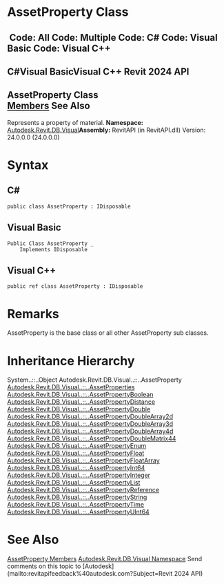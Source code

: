 # AssetProperty Class

﻿
 Code: All Code: Multiple Code: C# Code: Visual Basic Code: Visual C++   
---  
C#Visual BasicVisual C++
Revit 2024 API  
---  
AssetProperty Class  
[Members](b7ef5b57-40e8-0454-bddd-8ba9d85d4c53.md "AssetProperty Members") See Also  
---  
Represents a property of material. 
**Namespace:** [Autodesk.Revit.DB.Visual](f5a10581-6ac2-be19-0e32-f87d05bc8b83.md "Autodesk.Revit.DB.Visual Namespace")**Assembly:** RevitAPI (in RevitAPI.dll) Version: 24.0.0.0 (24.0.0.0)
# Syntax
C#  
---  
```text
public class AssetProperty : IDisposable
```
  
Visual Basic  
---  
```text
Public Class AssetProperty _
	Implements IDisposable
```
  
Visual C++  
---  
```text
public ref class AssetProperty : IDisposable
```
  
# Remarks
AssetProperty is the base class or all other AssetProperty sub classes. 
# Inheritance Hierarchy
System..::..Object Autodesk.Revit.DB.Visual..::..AssetProperty [Autodesk.Revit.DB.Visual..::..AssetProperties](45955e9d-7dd4-b06c-f71a-f9ae2cc1c34a.md "AssetProperties Class") [Autodesk.Revit.DB.Visual..::..AssetPropertyBoolean](ad822813-a51f-cf85-3252-5fe21b4d701b.md "AssetPropertyBoolean Class") [Autodesk.Revit.DB.Visual..::..AssetPropertyDistance](990766c4-1042-f5e3-6ee2-683b70dcb8ab.md "AssetPropertyDistance Class") [Autodesk.Revit.DB.Visual..::..AssetPropertyDouble](d8e06a30-efb0-33f1-1bba-e6d4a04166d9.md "AssetPropertyDouble Class") [Autodesk.Revit.DB.Visual..::..AssetPropertyDoubleArray2d](63c56433-ed33-964b-483d-0b121e150d9d.md "AssetPropertyDoubleArray2d Class") [Autodesk.Revit.DB.Visual..::..AssetPropertyDoubleArray3d](f0623332-e4b1-3b6f-7247-8ee16a27251c.md "AssetPropertyDoubleArray3d Class") [Autodesk.Revit.DB.Visual..::..AssetPropertyDoubleArray4d](1fe933ae-e881-273a-fb8b-c4a7d9e66bc0.md "AssetPropertyDoubleArray4d Class") [Autodesk.Revit.DB.Visual..::..AssetPropertyDoubleMatrix44](e483b386-4b38-e05d-206a-1aa7e070001b.md "AssetPropertyDoubleMatrix44 Class") [Autodesk.Revit.DB.Visual..::..AssetPropertyEnum](56f459f6-b936-9634-7d05-d5498e5087cf.md "AssetPropertyEnum Class") [Autodesk.Revit.DB.Visual..::..AssetPropertyFloat](06a74248-8273-987b-bd05-b59736b60372.md "AssetPropertyFloat Class") [Autodesk.Revit.DB.Visual..::..AssetPropertyFloatArray](8c042dcb-b778-6053-b500-1b8d5a943a4a.md "AssetPropertyFloatArray Class") [Autodesk.Revit.DB.Visual..::..AssetPropertyInt64](65ae8ae5-6310-a937-913e-de7ff539aaed.md "AssetPropertyInt64 Class") [Autodesk.Revit.DB.Visual..::..AssetPropertyInteger](881f3822-5fc9-da1e-9c35-e0dd39e9343d.md "AssetPropertyInteger Class") [Autodesk.Revit.DB.Visual..::..AssetPropertyList](8f1e901e-d1a6-e8f1-0e10-d8b28e0ad073.md "AssetPropertyList Class") [Autodesk.Revit.DB.Visual..::..AssetPropertyReference](349244aa-7a2c-0a9e-304e-d07c5597c0bd.md "AssetPropertyReference Class") [Autodesk.Revit.DB.Visual..::..AssetPropertyString](714d66c8-caf4-64d3-0f6e-2a743d6428d5.md "AssetPropertyString Class") [Autodesk.Revit.DB.Visual..::..AssetPropertyTime](bb1e47c2-cb9b-b03b-30ca-4a32b0309a93.md "AssetPropertyTime Class") [Autodesk.Revit.DB.Visual..::..AssetPropertyUInt64](8d3655d9-9a26-b932-90f2-9819143c03bf.md "AssetPropertyUInt64 Class")
# See Also
[AssetProperty Members](b7ef5b57-40e8-0454-bddd-8ba9d85d4c53.md "AssetProperty Members")
[Autodesk.Revit.DB.Visual Namespace](f5a10581-6ac2-be19-0e32-f87d05bc8b83.md "Autodesk.Revit.DB.Visual Namespace")
Send comments on this topic to [Autodesk](mailto:revitapifeedback%40autodesk.com?Subject=Revit 2024 API)